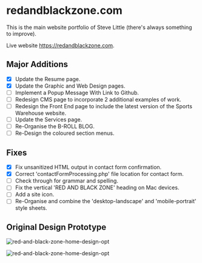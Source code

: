 # redandblackzone.com

This is the main website portfolio of Steve Little (there's always something to improve).

Live website https://redandblackzone.com.

## Major Additions

- [x] Update the Resume page.
- [x] Update the Graphic and Web Design pages.
- [ ] Implement a Popup Message With Link to Github.
- [ ] Redesign CMS page to incorporate 2 additional examples of work.
- [ ] Redesign the Front End page to include the latest version of the Sports Warehouse website.
- [ ] Update the Services page.
- [ ] Re-Organise the B-ROLL BLOG.
- [ ] Re-Design the coloured section menus.

## Fixes

- [x] Fix unsanitized HTML output in contact form confirmation.
- [x] Correct 'contactFormProcessing.php' file location for contact form.
- [ ] Check through for grammar and spelling.
- [ ] Fix the vertical 'RED AND BLACK ZONE' heading on Mac devices.
- [ ] Add a site icon.
- [ ] Re-Organise and combine the 'desktop-landscape' and 'mobile-portrait' style sheets.

## Original Design Prototype

![red-and-black-zone-home-design-opt](https://redandblackzone.com/images/red-and-black-zone-home-design.png)

![red-and-black-zone-home-design-opt](https://redandblackzone.com/images/red-and-black-zone-contacts-design.png)
